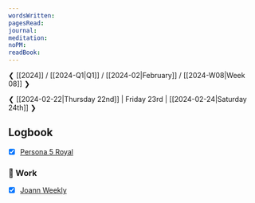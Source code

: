 ```yaml
---
wordsWritten: 
pagesRead: 
journal: 
meditation: 
noPM: 
readBook:
---
```

❮ [[2024]] / [[2024-Q1|Q1]] / [[2024-02|February]] / [[2024-W08|Week 08]] ❯

❮ [[2024-02-22|Thursday 22nd]] | Friday 23rd | [[2024-02-24|Saturday 24th]] ❯



## Logbook
- [x] [Persona 5 Royal](things:///show?id=9TEUtFmwUvAXZ6h5kUKvtg)

### 💼 Work
- [x] [Joann Weekly](things:///show?id=KJLwkhATRcqgJbyyen1uZV)